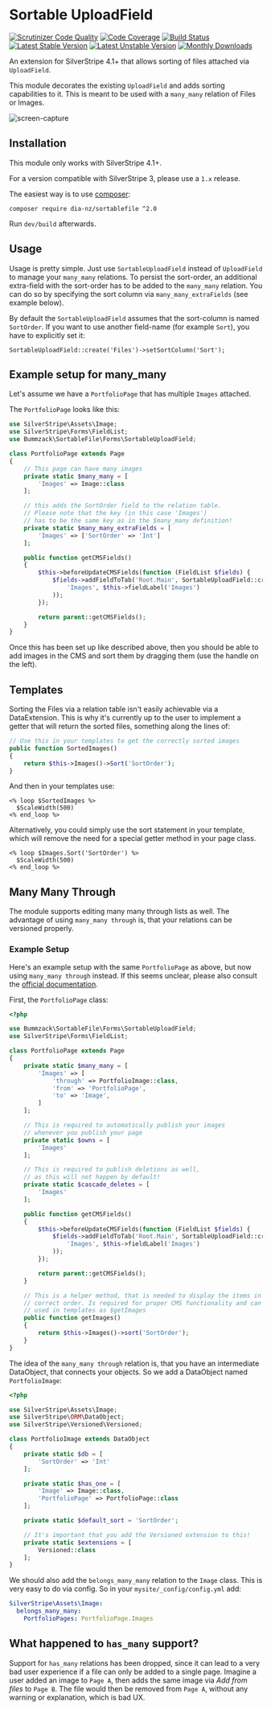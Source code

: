 Sortable UploadField
============

[![Scrutinizer Code Quality](https://scrutinizer-ci.com/g/dia-nz/sortablefile/badges/quality-score.png?b=master)](https://scrutinizer-ci.com/g/dia-nz/sortablefile/?branch=master)
[![Code Coverage](https://codecov.io/gh/dia-nz/sortablefile/branch/master/graph/badge.svg)](https://codecov.io/gh/dia-nz/sortablefile)
[![Build Status](https://travis-ci.org/dia-nz/sortablefile.svg?branch=master)](https://travis-ci.org/dia-nz/sortablefile)
[![Latest Stable Version](https://poser.pugx.org/dia-nz/sortablefile/v/stable)](https://packagist.org/packages/dia-nz/sortablefile)
[![Latest Unstable Version](https://poser.pugx.org/dia-nz/sortablefile/v/unstable)](https://packagist.org/packages/dia-nz/sortablefile)
[![Monthly Downloads](https://poser.pugx.org/dia-nz/sortablefile/d/monthly)](https://packagist.org/packages/dia-nz/sortablefile)


An extension for SilverStripe 4.1+ that allows sorting of files attached via `UploadField`.

This module decorates the existing `UploadField` and adds sorting capabilities to it.
This is meant to be used with a `many_many` relation of Files or Images.

![screen-capture](docs/assets/sorting.gif)

Installation
------------

This module only works with SilverStripe 4.1+.

For a version compatible with SilverStripe 3, please use a `1.x` release.

The easiest way is to use [composer](https://getcomposer.org/):

    composer require dia-nz/sortablefile ^2.0

Run `dev/build` afterwards.

Usage
-------------

Usage is pretty simple. Just use `SortableUploadField` instead of `UploadField` to manage your `many_many` relations.
To persist the sort-order, an additional extra-field with the sort-order has to be added to the `many_many` relation.
You can do so by specifying the sort column via `many_many_extraFields` (see example below).

By default the `SortableUploadField` assumes that the sort-column is named `SortOrder`. If you want to use another
field-name (for example `Sort`), you have to explicitly set it:

    SortableUploadField::create('Files')->setSortColumn('Sort');

Example setup for many_many
-------------

Let's assume we have a `PortfolioPage` that has multiple `Images` attached.

The `PortfolioPage` looks like this:

```php
use SilverStripe\Assets\Image;
use SilverStripe\Forms\FieldList;
use Bummzack\SortableFile\Forms\SortableUploadField;

class PortfolioPage extends Page
{
    // This page can have many images
    private static $many_many = [
        'Images' => Image::class
    ];

    // this adds the SortOrder field to the relation table.
    // Please note that the key (in this case 'Images')
    // has to be the same key as in the $many_many definition!
    private static $many_many_extraFields = [
        'Images' => ['SortOrder' => 'Int']
    ];

    public function getCMSFields()
    {
        $this->beforeUpdateCMSFields(function (FieldList $fields) {
            $fields->addFieldToTab('Root.Main', SortableUploadField::create(
                'Images', $this->fieldLabel('Images')
            ));
        });

        return parent::getCMSFields();
    }
}
```

Once this has been set up like described above, then you should be able to add images in the CMS
and sort them by dragging them (use the handle on the left).

Templates
-------------

Sorting the Files via a relation table isn't easily achievable via a DataExtension. This is why it's currently up to the user to implement a getter that will return the sorted files, something along the lines of:

```php
// Use this in your templates to get the correctly sorted images
public function SortedImages()
{
    return $this->Images()->Sort('SortOrder');
}
```

And then in your templates use:

```html+smarty
<% loop $SortedImages %>
  $ScaleWidth(500)
<% end_loop %>
```

Alternatively, you could simply use the sort statement in your template, which will remove the need for a special getter method in your page class.

```html+smarty
<% loop $Images.Sort('SortOrder') %>
  $ScaleWidth(500)
<% end_loop %>
```

Many Many Through
-------------

The module supports editing many many through lists as well. The advantage of using `many_many through` is, that your relations can be versioned properly.

### Example Setup

Here's an example setup with the same `PortfolioPage` as above, but now using `many_many through` instead. If this seems unclear, please also consult the [official documentation](https://docs.silverstripe.org/en/4/developer_guides/model/relations/#many-many-through-relationship-joined-on-a-separate-dataobject).

First, the `PortfolioPage` class:

```php
<?php

use Bummzack\SortableFile\Forms\SortableUploadField;
use SilverStripe\Forms\FieldList;

class PortfolioPage extends Page
{
    private static $many_many = [
        'Images' => [
            'through' => PortfolioImage::class,
            'from' => 'PortfolioPage',
            'to' => 'Image',
        ]
    ];

    // This is required to automatically publish your images
    // whenever you publish your page
    private static $owns = [
        'Images'
    ];

    // This is required to publish deletions as well,
    // as this will not happen by default!
    private static $cascade_deletes = [
        'Images'
    ];

    public function getCMSFields()
    {
        $this->beforeUpdateCMSFields(function (FieldList $fields) {
            $fields->addFieldToTab('Root.Main', SortableUploadField::create(
                'Images', $this->fieldLabel('Images')
            ));
        });

        return parent::getCMSFields();
    }

    // This is a helper method, that is needed to display the items in the
    // correct order. Is required for proper CMS functionality and can be
    // used in templates as $getImages
    public function getImages()
    {
        return $this->Images()->sort('SortOrder');
    }
}
```

The idea of the `many_many through` relation is, that you have an intermediate DataObject, that connects your objects. So we add a DataObject named `PortfolioImage`:

```php
<?php

use SilverStripe\Assets\Image;
use SilverStripe\ORM\DataObject;
use SilverStripe\Versioned\Versioned;

class PortfolioImage extends DataObject
{
    private static $db = [
        'SortOrder' => 'Int'
    ];

    private static $has_one = [
        'Image' => Image::class,
        'PortfolioPage' => PortfolioPage::class
    ];

    private static $default_sort = 'SortOrder';

    // It's important that you add the Versioned extension to this!
    private static $extensions = [
        Versioned::class
    ];
}
```

We should also add the `belongs_many_many` relation to the `Image` class. This is very easy to do via config. So in your `mysite/_config/config.yml` add:

```yml
SilverStripe\Assets\Image:
  belongs_many_many:
    PortfolioPages: PortfolioPage.Images
```



What happened to `has_many` support?
-------------

Support for `has_many` relations has been dropped, since it can lead to a very bad user experience if a file can only be added to a single page.
Imagine a user added an image to `Page A`, then adds the same image via _Add from files_ to `Page B`.
The file would then be removed from `Page A`, without any warning or explanation, which is bad UX.
